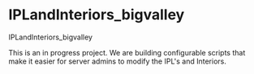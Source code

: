 # IPLandInteriors_bigvalley
IPLandInteriors_bigvalley


This is an in progress project. We are building configurable scripts that make it easier for server admins to modify the IPL's and Interiors.

